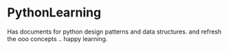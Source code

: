 # PythonLearning

Has documents for python design patterns and data structures. and refresh the ooo concepts .. happy learning. 
